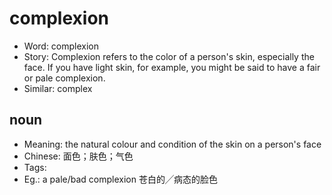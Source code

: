 # complexion

- Word: complexion
- Story: Complexion refers to the color of a person's skin, especially the face. If you have light skin, for example, you might be said to have a fair or pale complexion.
- Similar: complex

## noun

- Meaning: the natural colour and condition of the skin on a person's face
- Chinese: 面色；肤色；气色
- Tags: 
- Eg.: a pale/bad complexion 苍白的╱病态的脸色

